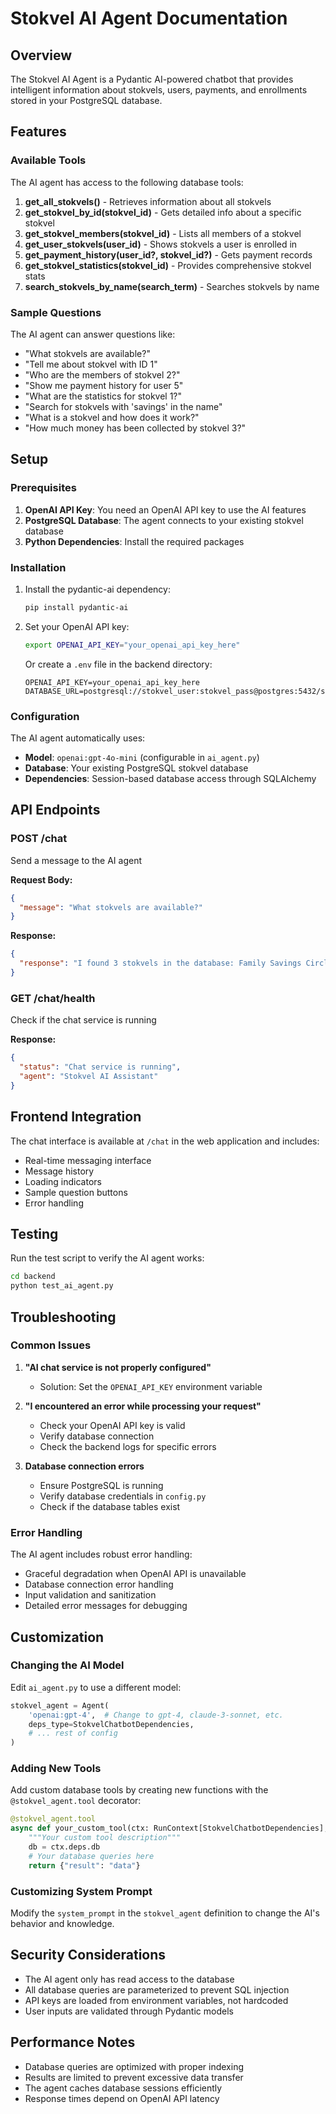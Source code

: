 # Stokvel AI Agent Documentation

## Overview

The Stokvel AI Agent is a Pydantic AI-powered chatbot that provides intelligent information about stokvels, users, payments, and enrollments stored in your PostgreSQL database.

## Features

### Available Tools
The AI agent has access to the following database tools:

1. **get_all_stokvels()** - Retrieves information about all stokvels
2. **get_stokvel_by_id(stokvel_id)** - Gets detailed info about a specific stokvel
3. **get_stokvel_members(stokvel_id)** - Lists all members of a stokvel
4. **get_user_stokvels(user_id)** - Shows stokvels a user is enrolled in
5. **get_payment_history(user_id?, stokvel_id?)** - Gets payment records
6. **get_stokvel_statistics(stokvel_id)** - Provides comprehensive stokvel stats
7. **search_stokvels_by_name(search_term)** - Searches stokvels by name

### Sample Questions

The AI agent can answer questions like:

- "What stokvels are available?"
- "Tell me about stokvel with ID 1"
- "Who are the members of stokvel 2?"
- "Show me payment history for user 5"
- "What are the statistics for stokvel 1?"
- "Search for stokvels with 'savings' in the name"
- "What is a stokvel and how does it work?"
- "How much money has been collected by stokvel 3?"

## Setup

### Prerequisites

1. **OpenAI API Key**: You need an OpenAI API key to use the AI features
2. **PostgreSQL Database**: The agent connects to your existing stokvel database
3. **Python Dependencies**: Install the required packages

### Installation

1. Install the pydantic-ai dependency:
   ```bash
   pip install pydantic-ai
   ```

2. Set your OpenAI API key:
   ```bash
   export OPENAI_API_KEY="your_openai_api_key_here"
   ```
   
   Or create a `.env` file in the backend directory:
   ```env
   OPENAI_API_KEY=your_openai_api_key_here
   DATABASE_URL=postgresql://stokvel_user:stokvel_pass@postgres:5432/stokvel_db
   ```

### Configuration

The AI agent automatically uses:
- **Model**: `openai:gpt-4o-mini` (configurable in `ai_agent.py`)
- **Database**: Your existing PostgreSQL stokvel database
- **Dependencies**: Session-based database access through SQLAlchemy

## API Endpoints

### POST /chat
Send a message to the AI agent

**Request Body:**
```json
{
  "message": "What stokvels are available?"
}
```

**Response:**
```json
{
  "response": "I found 3 stokvels in the database: Family Savings Circle, Community Investment Group, and Monthly Contribution Club..."
}
```

### GET /chat/health
Check if the chat service is running

**Response:**
```json
{
  "status": "Chat service is running",
  "agent": "Stokvel AI Assistant"
}
```

## Frontend Integration

The chat interface is available at `/chat` in the web application and includes:

- Real-time messaging interface
- Message history
- Loading indicators
- Sample question buttons
- Error handling

## Testing

Run the test script to verify the AI agent works:

```bash
cd backend
python test_ai_agent.py
```

## Troubleshooting

### Common Issues

1. **"AI chat service is not properly configured"**
   - Solution: Set the `OPENAI_API_KEY` environment variable

2. **"I encountered an error while processing your request"**
   - Check your OpenAI API key is valid
   - Verify database connection
   - Check the backend logs for specific errors

3. **Database connection errors**
   - Ensure PostgreSQL is running
   - Verify database credentials in `config.py`
   - Check if the database tables exist

### Error Handling

The AI agent includes robust error handling:
- Graceful degradation when OpenAI API is unavailable
- Database connection error handling
- Input validation and sanitization
- Detailed error messages for debugging

## Customization

### Changing the AI Model

Edit `ai_agent.py` to use a different model:
```python
stokvel_agent = Agent(
    'openai:gpt-4',  # Change to gpt-4, claude-3-sonnet, etc.
    deps_type=StokvelChatbotDependencies,
    # ... rest of config
)
```

### Adding New Tools

Add custom database tools by creating new functions with the `@stokvel_agent.tool` decorator:

```python
@stokvel_agent.tool
async def your_custom_tool(ctx: RunContext[StokvelChatbotDependencies], param: str) -> Dict:
    """Your custom tool description"""
    db = ctx.deps.db
    # Your database queries here
    return {"result": "data"}
```

### Customizing System Prompt

Modify the `system_prompt` in the `stokvel_agent` definition to change the AI's behavior and knowledge.

## Security Considerations

- The AI agent only has read access to the database
- All database queries are parameterized to prevent SQL injection
- API keys are loaded from environment variables, not hardcoded
- User inputs are validated through Pydantic models

## Performance Notes

- Database queries are optimized with proper indexing
- Results are limited to prevent excessive data transfer
- The agent caches database sessions efficiently
- Response times depend on OpenAI API latency